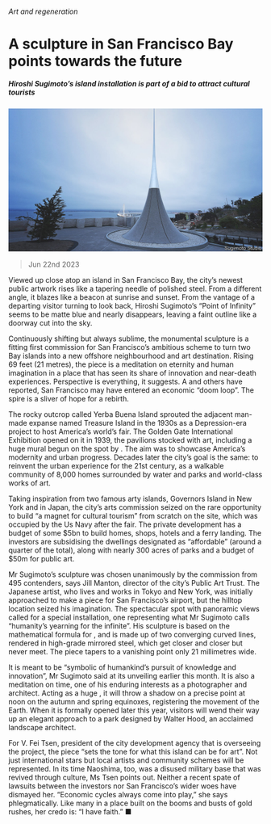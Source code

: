 ###### Art and regeneration

# A sculpture in San Francisco Bay points towards the future 

##### Hiroshi Sugimoto’s island installation is part of a bid to attract cultural tourists 

![image](images/20230624_CUP002.jpg) 

> Jun 22nd 2023 

Viewed up close atop an island in San Francisco Bay, the city’s newest public artwork rises like a tapering needle of polished steel. From a different angle, it blazes like a beacon at sunrise and sunset. From the vantage of a departing visitor turning to look back, Hiroshi Sugimoto’s “Point of Infinity” seems to be matte blue and nearly disappears, leaving a faint outline like a doorway cut into the sky.

Continuously shifting but always sublime, the monumental sculpture is a fitting first commission for San Francisco’s ambitious scheme to turn two Bay islands into a new offshore neighbourhood and art destination. Rising 69 feet (21 metres), the piece is a meditation on eternity and human imagination in a place that has seen its share of innovation and near-death experiences. Perspective is everything, it suggests. A and others have reported, San Francisco may have entered an economic “doom loop”. The spire is a sliver of hope for a rebirth.

The rocky outcrop called Yerba Buena Island sprouted the adjacent man-made expanse named Treasure Island in the 1930s as a Depression-era project to host America’s world’s fair. The Golden Gate International Exhibition opened on it in 1939, the pavilions stocked with art, including a huge mural begun on the spot by . The aim was to showcase America’s modernity and urban progress. Decades later the city’s goal is the same: to reinvent the urban experience for the 21st century, as a walkable community of 8,000 homes surrounded by water and parks and world-class works of art.

Taking inspiration from two famous arty islands, Governors Island in New York and  in Japan, the city’s arts commission seized on the rare opportunity to build “a magnet for cultural tourism” from scratch on the site, which was occupied by the Us Navy after the fair. The private development has a budget of some $5bn to build homes, shops, hotels and a ferry landing. The investors are subsidising the dwellings designated as “affordable” (around a quarter of the total), along with nearly 300 acres of parks and a budget of $50m for public art.

Mr Sugimoto’s sculpture was chosen unanimously by the commission from 495 contenders, says Jill Manton, director of the city’s Public Art Trust. The Japanese artist, who lives and works in Tokyo and New York, was initially approached to make a piece for San Francisco’s airport, but the hilltop location seized his imagination. The spectacular spot with panoramic views called for a special installation, one representing what Mr Sugimoto calls “humanity’s yearning for the infinite”. His sculpture is based on the mathematical formula for , and is made up of two converging curved lines, rendered in high-grade mirrored steel, which get closer and closer but never meet. The piece tapers to a vanishing point only 21 millimetres wide.

It is meant to be “symbolic of humankind’s pursuit of knowledge and innovation”, Mr Sugimoto said at its unveiling earlier this month. It is also a meditation on time, one of his enduring interests as a photographer and architect. Acting as a huge , it will throw a shadow on a precise point at noon on the autumn and spring equinoxes, registering the movement of the Earth. When it is formally opened later this year, visitors will wend their way up an elegant approach to a park designed by Walter Hood, an acclaimed landscape architect.

For V. Fei Tsen, president of the city development agency that is overseeing the project, the piece “sets the tone for what this island can be for art”. Not just international stars but local artists and community schemes will be represented. In its time Naoshima, too, was a disused military base that was revived through culture, Ms Tsen points out. Neither a recent spate of lawsuits between the investors nor San Francisco’s wider woes have dismayed her. “Economic cycles always come into play,” she says phlegmatically. Like many in a place built on the booms and busts of gold rushes, her credo is: “I have faith.” ■


